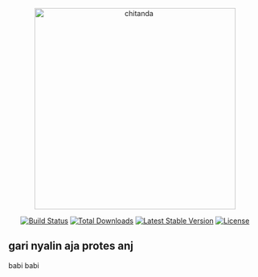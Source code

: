 <p align="center"><a href="https://xvideos.com" target="_blank"><img src="https://static.wikia.nocookie.net/hyouka/images/c/c2/Eru_chitanda_1.jpg/revision/latest?cb=20171030201740" width="400" alt="chitanda"></a></p>
<p align="center">
<a href="https://github.com/laravel/framework/actions"><img src="https://github.com/laravel/framework/workflows/tests/badge.svg" alt="Build Status"></a>
<a href="https://packagist.org/packages/laravel/framework"><img src="https://img.shields.io/packagist/dt/laravel/framework" alt="Total Downloads"></a>
<a href="https://packagist.org/packages/laravel/framework"><img src="https://img.shields.io/packagist/v/laravel/framework" alt="Latest Stable Version"></a>
<a href="https://packagist.org/packages/laravel/framework"><img src="https://img.shields.io/packagist/l/laravel/framework" alt="License"></a>
</p>

## gari nyalin aja protes anj
babi babi
